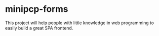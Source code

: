 # minipcp-forms
This project will help people with little knowledge in web programming to easily build a great SPA frontend.
